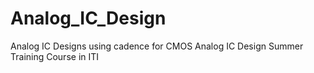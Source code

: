 # Analog_IC_Design
Analog IC Designs using cadence for CMOS Analog IC Design Summer Training Course in ITI 
